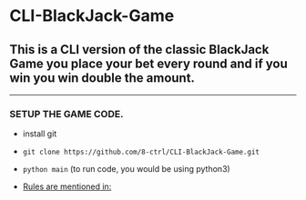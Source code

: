 # CLI-BlackJack-Game
## This is a CLI version of the classic BlackJack Game you place your bet every round and if you win you win double the amount.

--- 
### SETUP THE GAME CODE.

  * install git
  * `git clone https://github.com/8-ctrl/CLI-BlackJack-Game.git`
  * `python main` (to run code, you would be using python3) 

* [Rules are mentioned in: ](CLI-BlackJack-Game/RULES.MD)
